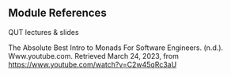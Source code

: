 ## Module References

QUT lectures & slides

The Absolute Best Intro to Monads For Software Engineers. (n.d.). 
    Www.youtube.com. Retrieved March 24, 2023, from 
    https://www.youtube.com/watch?v=C2w45qRc3aU
